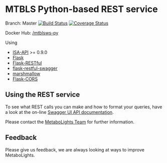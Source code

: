 MTBLS Python-based REST service
================


Branch: Master
[![Build Status](https://travis-ci.org/EBI-Metabolights/MtblsWS-Py.svg?branch=master)](https://travis-ci.org/EBI-Metabolights/MtblsWS-Py) [![Coverage Status](https://coveralls.io/repos/github/EBI-Metabolights/MtblsWS-Py/badge.svg?branch=master)](https://coveralls.io/github/EBI-Metabolights/MtblsWS-Py?branch=master)

Docker Hub: [/mtblsws-py](https://hub.docker.com/r/jrmacias/mtblsws-py/)

Using  
- [ISA-API](https://github.com/ISA-tools/isa-api) >= 0.9.0 
- [Flask](http://flask.pocoo.org/)
- [Flask-RESTful](https://flask-restful.readthedocs.io/)
- [flask-restful-swagger](https://github.com/rantav/flask-restful-swagger)
- [marshmallow](https://marshmallow.readthedocs.io/en/latest/index.html)
- [Flask-CORS](http://flask-cors.readthedocs.io/en/latest/api.html)



Using the REST service
--------------------------
To see what REST calls you can make and how to format your queries, have a look at the on-line
[Swagger UI API documentation](http://www.ebi.ac.uk:5000/mtbls/ws/api/spec.html).

Please contact the [MetaboLights Team](http://www.ebi.ac.uk/metabolights/contact)  for further information.


Feedback
------------
Please give us feedback, we are always looking at ways to improve MetaboLights.
